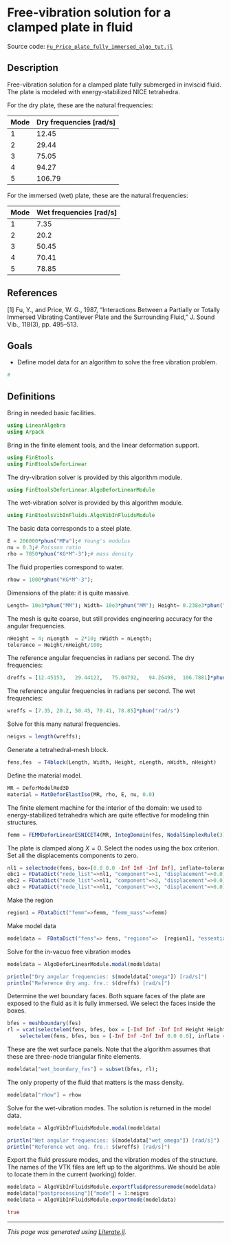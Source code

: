 # Free-vibration solution for a clamped plate in fluid

Source code: [`Fu_Price_plate_fully_immersed_algo_tut.jl`](Fu_Price_plate_fully_immersed_algo_tut.jl)

## Description

Free-vibration solution for a clamped plate fully submerged in inviscid
fluid. The plate is modeled with energy-stabilized NICE tetrahedra.

For the dry plate, these are the natural frequencies:

| Mode | Dry frequencies [rad/s] |
| ----- | ---------------------- |
| 1 | 12.45   |
| 2 | 29.44   |
| 3 | 75.05   |
| 4 | 94.27   |
| 5 | 106.79 |

For the immersed (wet) plate, these are the natural frequencies:

| Mode | Wet frequencies [rad/s] |
| ----- | ---------------------- |
| 1 | 7.35   |
| 2 | 20.2   |
| 3 | 50.45   |
| 4 | 70.41   |
| 5 | 78.85 |

## References

[1] Fu, Y., and Price, W. G., 1987, “Interactions Between a Partially
or Totally Immersed Vibrating Cantilever Plate and the Surrounding Fluid,”
J. Sound Vib., 118(3), pp. 495–513.

## Goals

- Define model data for an algorithm to solve the free vibration problem.

```julia
#
```

## Definitions

Bring in needed basic facilities.

```julia
using LinearAlgebra
using Arpack
```

Bring in the finite element tools, and the linear deformation support.

```julia
using FinEtools
using FinEtoolsDeforLinear
```

The dry-vibration solver is provided by this algorithm module.

```julia
using FinEtoolsDeforLinear.AlgoDeforLinearModule
```

The wet-vibration solver is provided by this algorithm module.

```julia
using FinEtoolsVibInFluids.AlgoVibInFluidsModule
```

The basic data corresponds to a steel plate.

```julia
E = 206000*phun("MPa");# Young's modulus
nu = 0.3;# Poisson ratio
rho = 7850*phun("KG*M^-3");# mass density
```

The fluid properties correspond to water.

```julia
rhow = 1000*phun("KG*M^-3");
```

Dimensions of the plate: it is quite massive.

```julia
Length= 10e3*phun("MM"); Width= 10e3*phun("MM"); Height= 0.238e3*phun("MM");
```

The mesh is quite coarse, but still provides engineering accuracy for the
angular frequencies.

```julia
nHeight = 4; nLength  = 2*10; nWidth = nLength;
tolerance = Height/nHeight/100;
```

The reference angular frequencies in radians per second. The dry frequencies:

```julia
dreffs = [12.45153,   29.44122,   75.04792,   94.26498,  106.7881]*phun("rad/s")
```

The reference angular frequencies in radians per second. The wet frequencies:

```julia
wreffs = [7.35, 20.2, 50.45, 70.41, 78.85]*phun("rad/s")
```

Solve for this many natural frequencies.

```julia
neigvs = length(wreffs);
```

Generate a tetrahedral-mesh block.

```julia
fens,fes  = T4block(Length, Width, Height, nLength, nWidth, nHeight)
```

Define the material model.

```julia
MR = DeforModelRed3D
material = MatDeforElastIso(MR, rho, E, nu, 0.0)
```

The finite element machine for the interior of the domain: we used to
energy-stabilized tetrahedra which are quite effective for modeling thin
structures.

```julia
femm = FEMMDeforLinearESNICET4(MR, IntegDomain(fes, NodalSimplexRule(3)), material)
```

The plate is clamped along $X = 0$. Select the nodes using the box criterion.
Set all the displacements components to zero.

```julia
nl1 = selectnode(fens, box=[0.0 0.0 -Inf Inf -Inf Inf], inflate=tolerance)
ebc1 = FDataDict("node_list"=>nl1, "component"=>1, "displacement"=>0.0)
ebc2 = FDataDict("node_list"=>nl1, "component"=>2, "displacement"=>0.0)
ebc3 = FDataDict("node_list"=>nl1, "component"=>3, "displacement"=>0.0)
```

Make the region

```julia
region1 = FDataDict("femm"=>femm, "femm_mass"=>femm)
```

Make model data

```julia
modeldata =  FDataDict("fens"=> fens, "regions"=>  [region1], "essential_bcs"=>[ebc1 ebc2 ebc3], "omega_shift"=>0.0, "neigvs"=>neigvs)
```

Solve for the in-vacuo free vibration modes

```julia
modeldata = AlgoDeforLinearModule.modal(modeldata)

println("Dry angular frequencies: $(modeldata["omega"]) [rad/s]")
println("Reference dry ang. fre.: $(dreffs) [rad/s]")
```

Determine the wet boundary faces. Both square faces of the plate are exposed
to the fluid as it is fully immersed. We select the faces inside the boxes.

```julia
bfes = meshboundary(fes)
rl = vcat(selectelem(fens, bfes, box = [-Inf Inf -Inf Inf Height Height], inflate = tolerance),
	selectelem(fens, bfes, box = [-Inf Inf -Inf Inf 0.0 0.0], inflate = tolerance));
```

These are the wet surface panels. Note that the algorithm assumes that these
are three-node triangular finite elements.

```julia
modeldata["wet_boundary_fes"] = subset(bfes, rl);
```

The only property of the fluid that matters is the mass density.

```julia
modeldata["rhow"] = rhow
```

Solve for the wet-vibration modes. The solution is returned in the model data.

```julia
modeldata = AlgoVibInFluidsModule.modal(modeldata)

println("Wet angular frequencies: $(modeldata["wet_omega"]) [rad/s]")
println("Reference wet ang. fre.: $(wreffs) [rad/s]")
```

Export the fluid pressure modes, and the vibration modes of the structure. The
names of the VTK files are left up to the algorithms. We should be able to
locate them in the current (working) folder.

```julia
modeldata = AlgoVibInFluidsModule.exportfluidpressuremode(modeldata)
modeldata["postprocessing"]["mode"] = 1:neigvs
modeldata = AlgoVibInFluidsModule.exportmode(modeldata)

true
```

---

*This page was generated using [Literate.jl](https://github.com/fredrikekre/Literate.jl).*

